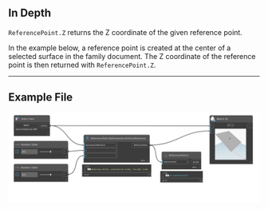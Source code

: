 ## In Depth
`ReferencePoint.Z` returns the Z coordinate of the given reference point.

In the example below, a reference point is created at the center of a selected surface in the family document. The Z coordinate of the reference point is then returned with `ReferencePoint.Z`.

___
## Example File

![ReferencePoint.Z](./Revit.Elements.ReferencePoint.Z_img.jpg)